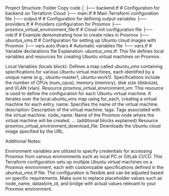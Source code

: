 Project Structure:
Folder
Copy code
│
├── backend.tf              # Configuration for backend on Terraform Cloud
├── main.tf                 # Main Terraform configuration file
├── output.tf               # Configuration for defining output variables
├── providers.tf            # Providers configuration for Proxmox
├── proxmox_virtual_environment_file.tf   # Cloud-init configuration file
├── role.tf                 # Example demonstrating how to create roles in Proxmox
├── ubuntus_vms.tf          # Configuration for setting up Ubuntu cloud images with Proxmox
├── vars.auto.tfvars        # Automatic variables file
└── vars.tf                 # Variable declarations file
Explanation:
ubuntus_vms.tf: This file defines local variables and resources for creating Ubuntu virtual machines on Proxmox.

Local Variables (locals block): Defines a map called ubuntu_vms containing specifications for various Ubuntu virtual machines, each identified by a unique name (e.g., ubuntu-master1, ubuntu-work1). Specifications include the number of CPUs (num_cpus), memory (memory), disk size (disksize), and VLAN (vlan).
Resource proxmox_virtual_environment_vm: This resource is used to define the configuration for each Ubuntu virtual machine. It iterates over the local.ubuntu_vms map using for_each, creating a virtual machine for each entry.
name: Specifies the name of the virtual machine.
description: Description of the virtual machine.
tags: Tags associated with the virtual machine.
node_name: Name of the Proxmox node where the virtual machine will be created.
... (additional blocks explained)
Resource proxmox_virtual_environment_download_file: Downloads the Ubuntu cloud image specified by the URL.

Additional Notes:

Environment variables are utilized to specify credentials for accessing Proxmox from various environments such as local PC or GitLab CI/CD.
This Terraform configuration sets up multiple Ubuntu virtual machines on a Proxmox environment, each with customizable specifications defined in the ubuntus_vms.tf file. The configuration is flexible and can be adjusted based on specific requirements. Make sure to replace placeholder values such as node_name, datastore_id, and bridge with actual values relevant to your Proxmox environment.
